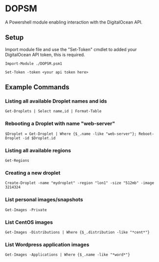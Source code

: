 # DOPSM
A Powershell module enabling interaction with the DigitalOcean API.

## Setup
Import module file and use the "Set-Token" cmdlet to added your DigitalOcean API token, this is required.

    Import-Module ./DOPSM.psm1

    Set-Token -token <your api token here>

## Example Commands
### Listing all available Droplet names and ids
	Get-Droplets | Select name,id | Format-Table
### Rebooting a Droplet with name "web-server"
	$Droplet = Get-Droplet | Where {$_.name -like "web-server"}; Reboot-Droplet -id $Droplet.id
### Listing all available regions
	Get-Regions
### Creating a new droplet
	Create-Droplet -name "mydroplet" -region "lon1" -size "512mb" -image 3214324
### List personal images/snapshots
	Get-Images -Private
### List CentOS images
    Get-Images -Distributions | Where {$_.distribution -like "*cent*"}
### List Wordpress application images
    Get-Images -Applications | Where {$_.name -like "*word*"}